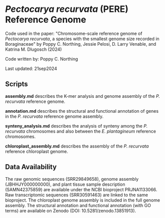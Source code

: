 # <i> Pectocarya recurvata </i> (PERE) Reference Genome

Code used in the paper:
"Chromosome-scale reference genome of <i>Pectocarya recurvata</i>, a species with the smallest genome size recorded in Boraginaceae" by Poppy C. Northing, Jessie Pelosi, D. Larry Venable, and Katrina M. Dlugosch (2024)

Code written by: Poppy C. Northing

Last updated: 21sep2024

## Scripts
<b>assembly.md</b> describes the K-mer analysis and genome assembly of the <i>P. recurvata</i> reference genome.

<b>annotation.md</b> describes the structural and functional annotation of genes in the <i>P. recurvata</i> reference genome assembly. 

<b>synteny_analysis.md</b> describes the analysis of synteny among the <i>P. recurvata</i> chromosomes and also between the <i>E. plantagineum</i> reference chromosomes.

<b>chloroplast_assembly.md</b> describes the assembly of the <i>P. recurvata</i> reference chloroplast genome. 

## Data Availability
The raw genomic sequences (SRR29849658), genome assembly (JBHHJY000000000), and plant tissue sample description (SAMN42375859) are available under the NCBI bioproject PRJNA1133066. Raw transcriptomic sequences (SRR30591463) are linked to the same bioproject. The chloroplast genome assembly is included in the full genome assembly. The structural annotation and functional annotation (with GO terms) are available on Zenodo (DOI: 10.5281/zenodo.13851913).
